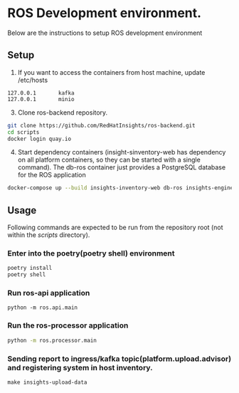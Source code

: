 # ROS Development environment.
Below are the instructions to setup ROS development environment

## Setup

1. If you want to access the containers from host machine, update /etc/hosts

```
127.0.0.1       kafka
127.0.0.1       minio
```

3. Clone ros-backend repository.
```bash
git clone https://github.com/RedHatInsights/ros-backend.git
cd scripts
docker login quay.io
```

4. Start dependency containers (insight-sinventory-web has dependency on all platform containers, so they can be started with a single command).
The db-ros container just provides a PostgreSQL database for the ROS application
```bash
docker-compose up --build insights-inventory-web db-ros insights-engine
```

## Usage
Following commands are expected to be run from the repository root (not within the *scripts* directory).
### Enter into the poetry(poetry shell) environment
```bash
poetry install
poetry shell
```
### Run ros-api application
```
python -m ros.api.main
```

### Run the ros-processor application
```bash
python -m ros.processor.main
```

### Sending report to ingress/kafka topic(platform.upload.advisor) and registering system in host inventory. 
```
make insights-upload-data
```
